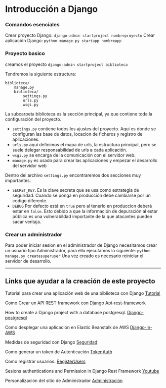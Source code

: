 # Introducción a Django

### Comandos esenciales

Crear proyecto Django:
`django-admin startproject nombreproyecto`
Crear aplicación Django:
`python manage.py startapp nombreapp`

### Proyecto basico

creamos el proyecto
`django-admin startproject biblioteca`

Tendremos la siguiente estructura:
```
biblioteca/
    manage.py
    biblioteca/
        settings.py
        urls.py
        wsgi.py
```
La subcarpeta biblioteca es la sección principal, ya que contiene toda la configuración del proyecto.
- `settings.py` contiene todos los ajustes del proyecto. Aquí es donde se configuran las base de datos, locacion de ficheros y registro de aplicaciones.
- `urls.py` aquí definimos el mapa de urls, la estructura principal, pero se suele delegar responsabilidad de urls a cada aplicación.
- `wsgi.py` se encarga de la comunicación con el servidor web.
- `manage.py` es usado para crear las aplicaciones y empezar el desarrollo del servidor web

Dentro del archivo `settings.py` encontraremos dos secciones muy importantes.
- `SECRET_KEY`. Es la clave secreta que se usa como estrategia de seguridad. Cuando se ponga en producción debe cambiarse por un codigo diferente.
- `DEBUG` Por defecto está en `true` pero al tenerlo en produccion deberá estar en `false`. Esto debido a que la información de depuración al estar pública es una vulnerabildad importante de la que atacantes pueden sacar ventaja.


### Crear un administrador
Para poder iniciar sesion en el administrador de Django necesitamos crear un usuario tipo Administrador, para ello ejecutamos lo siguiente:
`python manage.py createsuperuser`
Una vez creado es necesario reiniciar el servidor de desarrollo.

---
## Links que ayudar a la creación de este proyecto

Tutorial para crear una aplicación web de una biblioteca con Django
[Tutorial](https://developer.mozilla.org/es/docs/Learn/Server-side/Django/Introduction)

Como Crear un API REST framework con Django
[Api-rest-framework](https://medium.com/swlh/build-your-first-rest-api-with-django-rest-framework-e394e39a482c)

How to create a Django project with a database postgresql.
[Django-postgresql](https://stackpython.medium.com/how-to-start-django-project-with-a-database-postgresql-aaa1d74659d8)

Como desplegar una aplicación en Elastic Beanstalk de AWS
[Django-in-AWS](https://realpython.com/deploying-a-django-app-and-postgresql-to-aws-elastic-beanstalk/#elastic-beanstalk-vs-ec2:)

Medidas de seguridad con Django
[Seguridad](https://developer.mozilla.org/es/docs/Learn/Server-side/Django/web_application_security)

Como generar un token de Autenticación
[TokenAuth](https://simpleisbetterthancomplex.com/tutorial/2018/11/22/how-to-implement-token-authentication-using-django-rest-framework.html)

Como registrar usuarios.
[RegisterUsers](https://medium.com/django-rest/django-rest-framework-login-and-register-user-fd91cf6029d5)

Sesions authentications and Permission in Django Rest Framework
[Youtube](https://www.youtube.com/watch?v=CrT2PLynuPk)

Personalización del sitio de Administrador
[Administración](https://docs.djangoproject.com/en/1.10/ref/contrib/admin/)